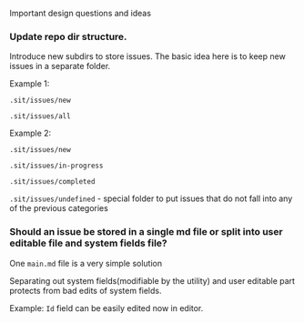 Important design questions and ideas


### Update repo dir structure.

Introduce new subdirs to store issues. The basic idea here is to keep new issues in a separate folder.

Example 1:

`.sit/issues/new`

`.sit/issues/all`

Example 2:

`.sit/issues/new`

`.sit/issues/in-progress`

`.sit/issues/completed`

`.sit/issues/undefined` - special folder to put issues that do not fall into any of the previous categories



### Should an issue be stored in a single md file or split into user editable file and system fields file?

One `main.md` file is a very simple solution

Separating out system fields(modifiable by the utility) and user editable part protects from bad edits of system fields.

Example: `Id` field can be easily edited now in editor.
